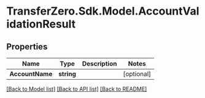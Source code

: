 
# TransferZero.Sdk.Model.AccountValidationResult

## Properties

Name | Type | Description | Notes
------------ | ------------- | ------------- | -------------
**AccountName** | **string** |  | [optional] 

[[Back to Model list]](../README.md#documentation-for-models)
[[Back to API list]](../README.md#documentation-for-api-endpoints)
[[Back to README]](../README.md)

